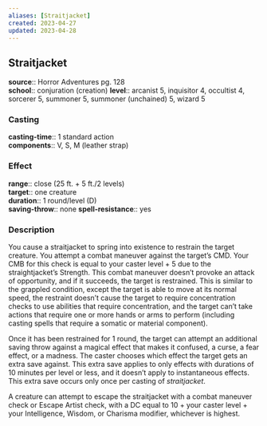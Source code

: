 ```yaml
---
aliases: [Straitjacket]
created: 2023-04-27
updated: 2023-04-28
---
```


## Straitjacket

**source**:: Horror Adventures pg. 128  
**school**:: conjuration (creation)
**level**:: arcanist 5, inquisitor 4, occultist 4, sorcerer 5, summoner 5, summoner (unchained) 5, wizard 5

### Casting

**casting-time**:: 1 standard action  
**components**:: V, S, M (leather strap)

### Effect

**range**:: close (25 ft. + 5 ft./2 levels)  
**target**:: one creature  
**duration**:: 1 round/level (D)  
**saving-throw**:: none
**spell-resistance**:: yes

### Description

You cause a straitjacket to spring into existence to restrain the target creature. You attempt a combat maneuver against the target’s CMD. Your CMB for this check is equal to your caster level + 5 due to the straightjacket’s Strength. This combat maneuver doesn’t provoke an attack of opportunity, and if it succeeds, the target is restrained. This is similar to the grappled condition, except the target is able to move at its normal speed, the restraint doesn’t cause the target to require concentration checks to use abilities that require concentration, and the target can’t take actions that require one or more hands or arms to perform (including casting spells that require a somatic or material component).  
  
Once it has been restrained for 1 round, the target can attempt an additional saving throw against a magical effect that makes it confused, a curse, a fear effect, or a madness. The caster chooses which effect the target gets an extra save against. This extra save applies to only effects with durations of 10 minutes per level or less, and it doesn’t apply to instantaneous effects. This extra save occurs only once per casting of *straitjacket*.  
  
A creature can attempt to escape the straitjacket with a combat maneuver check or Escape Artist check, with a DC equal to 10 + your caster level + your Intelligence, Wisdom, or Charisma modifier, whichever is highest.
